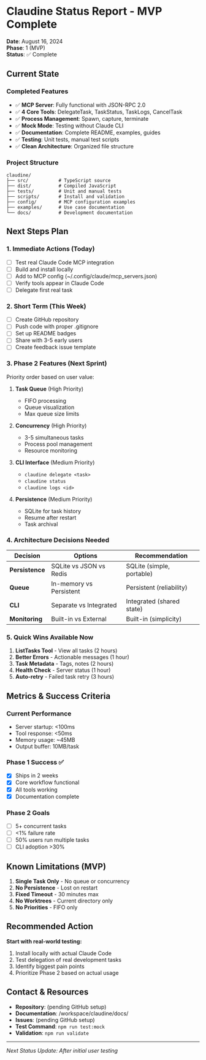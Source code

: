# Claudine Status Report - MVP Complete
**Date**: August 16, 2024  
**Phase**: 1 (MVP)  
**Status**: ✅ Complete

## Current State

### Completed Features
- ✅ **MCP Server**: Fully functional with JSON-RPC 2.0
- ✅ **4 Core Tools**: DelegateTask, TaskStatus, TaskLogs, CancelTask
- ✅ **Process Management**: Spawn, capture, terminate
- ✅ **Mock Mode**: Testing without Claude CLI
- ✅ **Documentation**: Complete README, examples, guides
- ✅ **Testing**: Unit tests, manual test scripts
- ✅ **Clean Architecture**: Organized file structure

### Project Structure
```
claudine/
├── src/           # TypeScript source
├── dist/          # Compiled JavaScript
├── tests/         # Unit and manual tests
├── scripts/       # Install and validation
├── config/        # MCP configuration examples
├── examples/      # Use case documentation
└── docs/          # Development documentation
```

## Next Steps Plan

### 1. Immediate Actions (Today)
- [ ] Test real Claude Code MCP integration
- [ ] Build and install locally
- [ ] Add to MCP config (~/.config/claude/mcp_servers.json)
- [ ] Verify tools appear in Claude Code
- [ ] Delegate first real task

### 2. Short Term (This Week)
- [ ] Create GitHub repository
- [ ] Push code with proper .gitignore
- [ ] Set up README badges
- [ ] Share with 3-5 early users
- [ ] Create feedback issue template

### 3. Phase 2 Features (Next Sprint)
Priority order based on user value:

1. **Task Queue** (High Priority)
   - FIFO processing
   - Queue visualization
   - Max queue size limits

2. **Concurrency** (High Priority)
   - 3-5 simultaneous tasks
   - Process pool management
   - Resource monitoring

3. **CLI Interface** (Medium Priority)
   - `claudine delegate <task>`
   - `claudine status`
   - `claudine logs <id>`

4. **Persistence** (Medium Priority)
   - SQLite for task history
   - Resume after restart
   - Task archival

### 4. Architecture Decisions Needed

| Decision | Options | Recommendation |
|----------|---------|----------------|
| **Persistence** | SQLite vs JSON vs Redis | SQLite (simple, portable) |
| **Queue** | In-memory vs Persistent | Persistent (reliability) |
| **CLI** | Separate vs Integrated | Integrated (shared state) |
| **Monitoring** | Built-in vs External | Built-in (simplicity) |

### 5. Quick Wins Available Now

1. **ListTasks Tool** - View all tasks (2 hours)
2. **Better Errors** - Actionable messages (1 hour)
3. **Task Metadata** - Tags, notes (2 hours)
4. **Health Check** - Server status (1 hour)
5. **Auto-retry** - Failed task retry (3 hours)

## Metrics & Success Criteria

### Current Performance
- Server startup: <100ms
- Tool response: <50ms
- Memory usage: ~45MB
- Output buffer: 10MB/task

### Phase 1 Success ✅
- [x] Ships in 2 weeks
- [x] Core workflow functional
- [x] All tools working
- [x] Documentation complete

### Phase 2 Goals
- [ ] 5+ concurrent tasks
- [ ] <1% failure rate
- [ ] 50% users run multiple tasks
- [ ] CLI adoption >30%

## Known Limitations (MVP)

1. **Single Task Only** - No queue or concurrency
2. **No Persistence** - Lost on restart
3. **Fixed Timeout** - 30 minutes max
4. **No Worktrees** - Current directory only
5. **No Priorities** - FIFO only

## Recommended Action

**Start with real-world testing:**
1. Install locally with actual Claude Code
2. Test delegation of real development tasks
3. Identify biggest pain points
4. Prioritize Phase 2 based on actual usage

## Contact & Resources

- **Repository**: (pending GitHub setup)
- **Documentation**: /workspace/claudine/docs/
- **Issues**: (pending GitHub setup)
- **Test Command**: `npm run test:mock`
- **Validation**: `npm run validate`

---

*Next Status Update: After initial user testing*